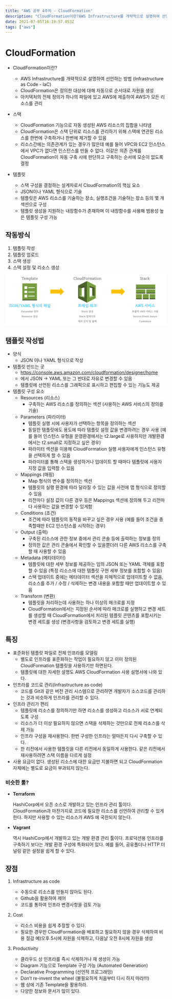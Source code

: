 ```yaml
---
title: "AWS 공부 4주차 - CloudFormation"
description: "CloudFormation이란?AWS Infrastructure를 개략적으로 설명하여 선언하는 방법 (Infrastructure as Code - IaC)CloudFormation은 정의한 대상에 대해 자동으로 순서대로 자원을 생성아키텍처의 전체 정의가 하나의 파일에 "
date: 2021-07-05T16:19:57.053Z
tags: ["aws"]
---
```

# CloudFormation

- CloudFormation이란?
  - AWS Infrastructure를 개략적으로 설명하여 선언하는 방법 (Infrastructure as Code - IaC)
  - CloudFormation은 정의한 대상에 대해 자동으로 순서대로 자원을 생성
  - 아키텍처의 전체 정의가 하나의 파일에 있고 AWS에 제출하여 AWS가 모든 리소스를 관리

- 스택
  - CloudFormation 기능으로 자동 생성된 AWS 리소스의 집합을 나타냄
  - CloudFormation은 스택 단위로 리소스를 관리하기 위해 스택에 연관된 리소스를 한번에 구축하거나 한번에 제거할 수 있음
  - 리소스간에는 의존관계가 있는 경우가 많은데 예를 들어 VPC와 EC2 인스턴스에서 VPC가 없다면 인스턴스를 만들 수 없다. 이같은 의존 관계를 CloudFormation이 자동 구축 시에 판단하고 구축하는 순서에 모순이 없도록 결정
- 템플릿
  - 스택 구성을 결정하는 설계자로서 CloudFormation의 핵심 요소
  - JSON이나 YAML 형식으로 기술
  - 템플릿은 AWS 리소스를 기술하는 장소, 실행조건을 기술하는 장소 등의 몇 개 섹션으로 구성
  - 템플릿 생성을 지원하는 내장함수가 존재하며 이 내장함수를 사용해 범용성 높은 템플릿 구성 가능





## 작동방식

1. 템플릿 작성
2. 템플릿 업로드
3. 스택 생성
4. 스택 설정 및 리소스 생성

![](../images/b5181602-9076-4738-ad6d-093c3f34ab29-image-20210706010829198.png)

## 탬플릿 작성법

- 양식
  - JSON 이나 YAML 형식으로 작성
- 템플릿 만드는 곳
  - https://console.aws.amazon.com/cloudformation/designer/home
  - 에서 JSON  -> YAML  또는 그 반대로 자유로 변경할 수 있음
  - 템플릿에 선언된 리소스를 그래픽으로 표시하고 편집할 수 있는 기능도 제공
- 템플릿 구성 요소
  - Resources (리소스)
    - 구축하는 AWS 리소스를 정의하는 섹션 (사용하는 AWS 서비스의 정의를 기술)
  - Parameters (파라미터)
    - 템플릿 실행 시에 사용자가 선택하는 항목을 정의하는 섹션
    - 동일한 템플릿에도 용도에 따라 템플릿 설정 값을 변경하려는 경우 사용 (예를 들어 인스턴스 유형을 운영환경에서는 t2.large로 사용하지만 개발환경에서는 t2.small로 지정하고 싶은 경우) 
    - 파라미터 섹션을 이용해 CloudFormation 실행 사용자에게 인스턴스 유형을 선택하게 할 수 있음
    - 파라미터를 통해 스택을 생성하거나 업데이트 할 때마다 템플릿에 사용자 지정 값을 입력할 수 있음
  - Mappings (매핑)
    - Map 형식의 변수를 정의하는 섹션
    - 템플릿의 실행 환경에 따라 달라질 수 있는 값을 사전에 맵 형식으로 정의할 수 있음
    - 리전마다 설정 값이 다른 경우 등은 Mappings 섹션에 정의해 두고 리전마다 사용하는 값을 변경할 수 있게함
  - Conditions (조건)
    - 조건에 따라 템플릿의 동작을 바꾸고 싶은 경우 사용 (예를 들어 조건을 충족할때만 EC2 인스턴스를 시작하는 경우) 
  - Output (출력)
    - 구축된 리소스에 관한 정보 중에서 관리 콘솔 등에 출력하는 정보를 정의
    - 정의한 값은 관리 콘솔에서 확인할 수 있을뿐더러 다른 AWS 리소스를 구축할 때 사용할 수 있음
  - Metadata (메타데이터)
    - 템플릿에 대한 세부 정보를 제공하는 임의 JSON 또는 YAML 객체를 포함할 수 있음 (특정 리소스에 대한 템플릿 구현 세부 정보를 포함할 수 있음)
    - 스택 업데이트 중에는 메타데이터 섹션을 자체적으로 업데이트할 수 없음, 리소스를 추가 / 수정 / 삭제하는 변경 내용을 포함할 때만 업데이트할 수 있음
  - Transform (변환)
    - 템플릿을 처리하는데 사용하는 하나 이상의 매크로를 지정
    - CloudFormation에서는 지정된 순서에 따라 매크로를 실행하고 변경 세트를 생성할 때 CloudFormation에서 처리된 템플릿 콘텐츠를 포함시키는 변경 세트를 생성 (변경사항을 검토하고 변경 세트를 실행)



## 특징

- 표준화된 템플릿 파일로 전체 인프라를 모델링
  - 별도로 인프라를 표준화하는 작업이 필요하지 않고 이미 정의된 CloudFormation 템플릿을 사용하기만 하면된다.
  - 템플릿에 대한 자세한 설명도 AWS CloudFormation 사용 설명서에 나와 있다.
- 인프라를 코드로 관리(Infrastructure as code)
  - 코드를 Git과 같은 버전 관리 시스템으로 관리하면 개발자가 소스코드를 관리하는 것과 비슷하게 인프라를 관리할 수 있다.
- 인프라 관리가 편리
  - 템플릿에 리소스를 정의하기만 하면 리소스를 생성하고 리소스가 서로 연계되도록 구성
  - 리소스가 더 이상 필요하지 않으면 스택을 삭제하는 것만으로 전체 리소스를 삭제 가능
  - 인프라 구성을 재사용한다. 한번 구성한 인프라는 얼마든지 다시 구축할 수 있다. 
  - 한 리전에서 사용한 템플릿을 다른 리전에서 동일하게 사용한다. 같은 리전에서 재사용하려면 스택 이름을 다르게 설정
- 사용 요금이 없다. 생성된 리소스에 대한 요금만 지불하면 되고 CloudFormation 자체에는 별도로 요금이 부과되지 않는다.



### 비슷한 툴?

- **Terraform**

  HashiCorp에서 오픈 소스로 개발하고 있는 인프라 관리 툴이다. CloudFormation과 마찬가지로 코드에 필요한 리소스를 선언하여 관리할 수 있게 한다. 하지만 사용할 수 있는 리소스가 AWS 에 국한되지 않는다.

- **Vagrant**

  역시 HashiCorp에서 개발하고 있는 개발 환경 관리 툴이다. 프로덕션용 인프라를 구축하기 보다는 개발 환경 구성에 특화되어 있다. 예를 들어, 공유폴더나 HTTP 터널링 같은 설정을 쉽게 할 수 있다.

  

## 장점

1. Infrastructure as code
   - 수동으로 리소스를 만들지 않아도 된다.
   - Github을 활용하여 제어
   - 코드를 통하여 인프라 변경사항을 검토 가능
2. Cost
   - 리소스 비용을 쉽게 추정할 수 있다.
   - 필요한 경우만 CloudFormation을 배포하고 필요하지 않을 경우 삭제하여 비용 절감 예)오후 5시에 자원을 삭제하고, 다음날 오전 8시에 자원을 생성

3. Productivity
   - 클라우드 상 인프라를 즉시 삭제하거나 재 생성이 가능
   - Diagram 기능으로 Template 구성 가능 (Automated Generation)
   - Declarative Programming (선언적 프로그래밍)
   - Don’t re-invent the wheel (불필요하게 처음부터 다시 하지 마라!!!)
   - 웹 상에 기존 Template을 활용하라.
   - 다양한 정보와 문서가 많이 있다.